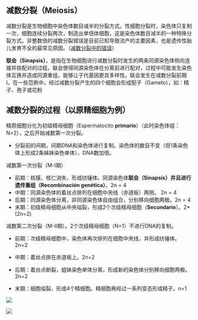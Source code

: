 ## 减数分裂（Meiosis）

减数分裂是生物细胞中染色体数目减半的分裂方式。性细胞分裂时，染色体只复制一次，细胞连续分裂两次，制造出单倍体细胞，这是染色体数目减半的一种特殊分裂方式。非整数倍的减数分裂错误是目前已知导致流产的主要因素，也是遗传性胎儿发育不全的最常见原因。（[减数分裂中的错误](./减数分裂中的错误.md)）

**联会（Sinapsis）**，是指在生物细胞进行减数分裂时发生的两条同源染色体侧向连接并排配对的过程。联会使得同源染色体在分离前进行配对，过程中可能发生染色体互换并造成同源重组，能够让子代基因更具多样性。联会发生在减数分裂前期I。在一些范例中，经过减数分裂产生的四个细胞会形成配子（Gameto），如：精子、孢子或花粉

## 减数分裂的过程（以原精细胞为例）

精原细胞分化为初级精母细胞（Espermatocito **primario**）（此时染色体组：N=2），之后开始减数第一次分裂。

- 分裂前的间期，间期DNA和染色体进行复制。染色体的数目不变（但1条染色体上形成2条姊妹染色单体），DNA数加倍。

减数第一次分裂（M-I期）

- 前期：核膜、核仁消失，形成纺锤体。同源染色体**联会（Sinapsis）并且进行遗传重组（Recombinación genética）**。2n = 4
- 中期：同源染色体的着丝点排列在细胞中央线（赤道板）两侧。 2n = 4
- 后期：同源染色体分离，非同源染色体自由组合，分别移向细胞两极。2n = 4
- 末期：初级精母细胞从中央缢裂，形成2个次级精母细胞（**Secundario**）。2*(2n=2)

减数第二次分裂（M-II期）。2个次级精母细胞（N=1）不进行DNA的复制。

- 前期：次级精母细胞中，染色体再次排列在细胞中央线，并形成纺锤体。2n=2

- 中期：着丝点排在赤道板上。2n=2

- 后期：着丝点断裂，姐妹染色单体分离，形成新的染色体分别移向细胞两极。2n=2

- 末期：细胞缢裂，形成4个精细胞。精细胞再经过一系列变态形成精子。n=1

![](C:\Minecarft\学习\Notes\Biology\Genetics\img\meiosis.jpg)

![](C:\Minecarft\学习\Notes\Biology\Genetics\img\meiosis%20-%202.jpg)

